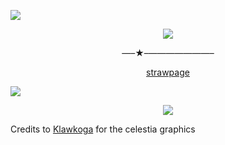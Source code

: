 ![](https://64.media.tumblr.com/03dc92b900098e8d77edf76463c96369/f66b8aeaa955beee-e2/s2048x3072/7b5b40d0237d817f73a37ef658964695734dc7d5.pnj)

<p align="center"
  
![](https://64.media.tumblr.com/2d081004d50eb80ac2b54f5593fd9e50/0df6b8f2157b05bf-5c/s1280x1920/ed60edb445a3f0d010e361c8d898a9cc70cc3fdd.gifv)

<p align="center" 

  —–★–———————–

<p align="center" 

[strawpage](https://parallelharmonies.straw.page)   

![](https://64.media.tumblr.com/7599b078dea526caf40790c0159f4c38/f66b8aeaa955beee-c2/s2048x3072/322e444bf0b2e8f2185f965e50a8a4d75d74d778.pnj)

<p align="center">
  <img src="https://komarev.com/ghpvc/?username=VividOldTale&label=Fans&color=ef106c">
  </p>

Credits to [Klawkoga](blr.com/klawkoga/789387920040738816/celestia-ludenberg-tumblr?source=share)
for the celestia graphics 
  
